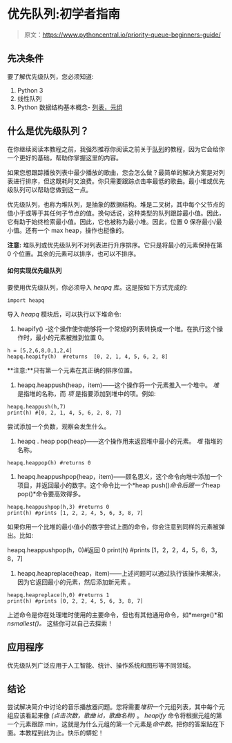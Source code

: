 # 优先队列:初学者指南

> 原文：<https://www.pythoncentral.io/priority-queue-beginners-guide/>

## **先决条件**

要了解优先级队列，您必须知道:

1.  Python 3
2.  线性队列
3.  Python 数据结构基本概念- [列表，元组](/python-lists-and-tuples/)

## 什么是优先级队列？

在你继续阅读本教程之前，我强烈推荐你阅读之前关于[队列](https://www.pythoncentral.io/use-queue-beginners-guide/)的教程，因为它会给你一个更好的基础，帮助你掌握这里的内容。

如果您想跟踪播放列表中最少播放的歌曲，您会怎么做？最简单的解决方案是对列表进行排序，但这既耗时又浪费。你只需要跟踪点击率最低的歌曲。最小堆或优先级队列可以帮助您做到这一点。

优先级队列，也称为堆队列，是抽象的数据结构。堆是二叉树，其中每个父节点的值小于或等于其任何子节点的值。换句话说，这种类型的队列跟踪最小值。因此，它有助于始终检索最小值。因此，它也被称为最小堆。因此，位置 0 保存最小/最小值。还有一个 max heap，操作也挺像的。

**注意:** 堆队列或优先级队列不对列表进行升序排序。它只是将最小的元素保持在第 0 个位置。其余的元素可以排序，也可以不排序。

#### **如何实现优先级队列**

要使用优先级队列，你必须导入 *heapq* 库。这是按如下方式完成的:

```
import heapq
```

导入 *heapq* 模块后，可以执行以下堆命令:

1.  heapify() -这个操作使你能够将一个常规的列表转换成一个堆。在执行这个操作时，最小的元素被推到位置 0。

```
h = [5,2,6,8,0,1,2,4]
heapq.heapify(h)  #returns  [0, 2, 1, 4, 5, 6, 2, 8]
```

**注意:**只有第一个元素在其正确的排序位置。

1.  heapq.heappush(heap，item)——这个操作将一个元素推入一个堆中。 *堆* 是指堆的名称，而 *项* 是指要添加到堆中的项。例如:

```
heapq.heappush(h,7)
print(h) #[0, 2, 1, 4, 5, 6, 2, 8, 7]
```

尝试添加一个负数，观察会发生什么。

1.  heapq . heap pop(heap)——这个操作用来返回堆中最小的元素。 *堆* 指堆的名称。

```
heapq.heappop(h) #returns 0
```

1.  heapq.heappushpop(heap，item)——顾名思义，这个命令向堆中添加一个项目，并返回最小的数字。这个命令比一个*heap push()*命令后跟一个*heap pop()*命令要高效得多。

```
heapq.heappushpop(h,3) #returns 0
print(h) #prints [1, 2, 2, 4, 5, 6, 3, 8, 7]
```

如果你用一个比堆的最小值小的数字尝试上面的命令，你会注意到同样的元素被弹出。比如:

heapq.heappushpop(h，0)#返回 0 print(h) #prints [1，2，2，4，5，6，3，8，7]

1.  heapq.heapreplace(heap，item)——上述问题可以通过执行该操作来解决，因为它返回最小的元素，然后添加新元素 。

```
heapq.heapreplace(h,0) #returns 1
print(h) #prints [0, 2, 2, 4, 5, 6, 3, 8, 7]
```

上述命令是你在处理堆时使用的主要命令，但也有其他通用命令，如*merge()*和 *nsmallest()。* 这些你可以自己去探索！

## **应用程序**

优先级队列广泛应用于人工智能、统计、操作系统和图形等不同领域。

## **结论**

尝试解决简介中讨论的音乐播放器问题。您将需要*堆积*一个元组列表，其中每个元组应该看起来像 *(点击次数，歌曲 id，歌曲名称)* 。 *heapify* 命令将根据元组的第一个元素跟踪 min，这就是为什么元组的第一个元素是*命中数*。把你的答案贴在下面。本教程到此为止。快乐的蟒蛇！